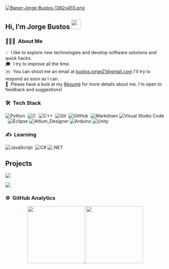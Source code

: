 [![Baner-Jorge-Bustos-1362x455.png](https://i.postimg.cc/CxdnD1z2/Baner-Jorge-Bustos-1362x455.png)](https://postimg.cc/758Lrq11)

## Hi, I’m Jorge Bustos <img src = "https://raw.githubusercontent.com/MartinHeinz/MartinHeinz/master/wave.gif" width = 30px> 

### 👨🏻‍💻 &nbsp;About Me

💡 &nbsp;I like to explore new technologies and develop software solutions and quick hacks.\
🎓 &nbsp;I try to improve all the time.\
✉️ &nbsp;You can shoot me an email at bustos.jorge21@gmail.com I'll try to respond as soon as I can.\
📄 &nbsp;Please have a look at my [Résumé](https://drive.google.com/file/d/10SDKko2nT9pYeN648Pw951yAzXcLvKMd/view?usp=sharing) for more details about me. I'm open to feedback and suggestions!

### 🛠 &nbsp;Tech Stack

![Python](https://img.shields.io/badge/-Python-05122A?style=flat&logo=python)&nbsp;
![C](https://img.shields.io/badge/-C-05122A?style=flat&logo=C&logoColor=A8B9CC)&nbsp;
![C++](https://img.shields.io/badge/-C++-05122A?style=flat&logo=C%2B%2B&logoColor=00599C)&nbsp;
![Git](https://img.shields.io/badge/-Git-05122A?style=flat&logo=git)&nbsp;
![GitHub](https://img.shields.io/badge/-GitHub-05122A?style=flat&logo=github)&nbsp;
![Markdown](https://img.shields.io/badge/-Markdown-05122A?style=flat&logo=markdown)
![Visual Studio Code](https://img.shields.io/badge/-Visual%20Studio%20Code-05122A?style=flat&logo=visual-studio-code&logoColor=007ACC)&nbsp;
![Eclipse](https://img.shields.io/badge/-Eclipse-05122A?style=flat&logo=eclipse-ide&logoColor=2C2255)
![Altium_Designer](https://img.shields.io/badge/Altium-Designer?style=flat&logo=Altium-Designer&labelColor=05122A&color=05122A)
![Arduino](https://img.shields.io/badge/Arduino%20---?logo=Arduino&color=05122A)
![Unity](https://img.shields.io/badge/Unity%20---?style=flat&logo=Unity%20---&color=05122A)

### ✍️ &nbsp;Learning
![JavaScript](https://img.shields.io/badge/-JavaScript-05122A?style=flat&logo=javascript)&nbsp;
![C#](https://img.shields.io/badge/C%23%20---?style=flat&logo=C%23&labelColor=05122A&color=05122A)
![.NET](https://img.shields.io/badge/.NET%20---?style=flat&logo=.NET&labelColor=05122A&color=05122A)







## Projects
<div>
  <p>
<a href="https://github.com/BustosJorge/Dragonfly">

  <!-- Change the `github-readme-stats.anuraghazra1.vercel.app` to `github-readme-stats.vercel.app`  -->

  <img align="center" src="https://github-readme-stats.anuraghazra1.vercel.app/api/pin/?username=BustosJorge&repo=Dragonfly&theme=tokyonight" />

</a>

<a href="https://github.com/BustosJorge/BustosJorge.github.io">

  <!-- Change the `github-readme-stats.anuraghazra1.vercel.app` to `github-readme-stats.vercel.app`  -->

  <img align="center" src="https://github-readme-stats.anuraghazra1.vercel.app/api/pin/?username=BustosJorge&repo=BustosJorge.github.io
&theme=tokyonight" />

</a>
</p>
</div>

### ⚙️ &nbsp;GitHub Analytics

<p align="center">
<a href="https://github.com/BustosJorge">
  <img height="180em" src="https://github-readme-stats-eight-theta.vercel.app/api?username=BustosJorge&show_icons=true&theme=algolia&include_all_commits=true&count_private=true"/>
  <img height="180em" src="https://github-readme-stats-eight-theta.vercel.app/api/top-langs/?username=BustosJorge&layout=compact&langs_count=8&theme=algolia"/>
</a>
</p>

<!--
**BustosJorge/BustosJorge** is a ✨ _special_ ✨ repository because its `README.md` (this file) appears on your GitHub profile.

Here are some ideas to get you started:

- 🔭 I’m currently working on ...
- 🌱 I’m currently learning ...
- 👯 I’m looking to collaborate on ...
- 🤔 I’m looking for help with ...
- 💬 Ask me about ...
- 📫 How to reach me: ...
- 😄 Pronouns: ...
- ⚡ Fun fact: ...
-->
